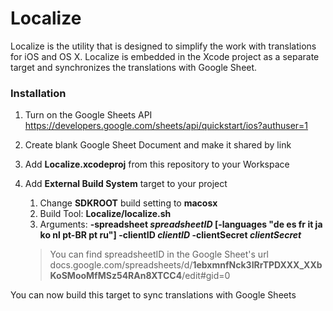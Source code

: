 # Localize

Localize is the utility that is designed to simplify the work with translations for iOS and OS X. Localize is embedded in the Xcode project as a separate target and synchronizes the translations with Google Sheet.

### Installation
1. Turn on the Google Sheets API https://developers.google.com/sheets/api/quickstart/ios?authuser=1
2. Create blank Google Sheet Document and make it shared by link
3. Add **Localize.xcodeproj** from this repository to your Workspace
4. Add **External Build System** target to your project
   1. Change **SDKROOT** build setting to **macosx**
   2. Build Tool: **Localize/localize.sh**
   3. Arguments: **-spreadsheet *spreadsheetID* [-languages "de es fr it ja ko nl pt-BR pt ru"]  -clientID *clientID* -clientSecret *clientSecret***
  
    > You can find spreadsheetID in the Google Sheet's url
    > docs.google.com/spreadsheets/d/**1ebxmnfNck3IRrTPDXXX_XXbKoSMooMfMSz54RAn8XTCC4**/edit#gid=0

You can now build this target to sync translations with Google Sheets
